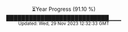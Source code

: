 <p align="center">
⏳Year Progress (91.10 %) <br>
███████████████████████████▁▁▁ <br>
<sub>Updated: Wed, 29 Nov 2023 12:32:33 GMT</sub>
</p>

